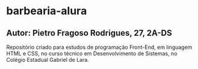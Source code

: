 # barbearia-alura

## Autor: Pietro Fragoso Rodrigues, 27, 2A-DS
Repositório criado para estudos de programação Front-End, em linguagem HTML e CSS, no curso técnico em Desenvolvimento de Sistemas, no Colégio Estadual Gabriel de Lara.
